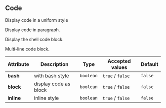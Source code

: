 ## Code
Display code in a uniform style

<ex-code name="ex-code-basic"/>

Display code in paragraph.

</ex-code>

<ex-code name="ex-code-bash"/>

Display the shell code block.

</ex-code>

<ex-code name="ex-code-block"/>

Multi-line code block.

</ex-code>

<ex-footer edit-link="https://github.com/zeit-ui/vue/edit/master/docs/en-us/components/code.md">

| Attribute | Description | Type | Accepted values | Default
| ---------- | ---------- | ---- |  -------------- | ------ |
| **bash** | with bash style | `boolean` | `true` / `false` | `false` |
| **block** | display code as block | `boolean` | `true` / `false` | `false` |
| **inline** | inline style | `boolean` | `true` / `false` | `false` |

</ex-footer>

